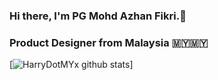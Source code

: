 ### Hi there, I'm PG Mohd Azhan Fikri.👋
### Product Designer from Malaysia 🇲🇾🇲🇾




[![HarryDotMYx github stats](https://github-readme-stats.vercel.app/api?username=HarryDotMYx)]

<!--
**HarryDotMYx/HarryDotMYx** is a ✨ _special_ ✨ repository because its `README.md` (this file) appears on your GitHub profile.

Here are some ideas to get you started:


- 🔭 I’m currently working on ...
- 🌱 I’m currently learning ...
- 👯 I’m looking to collaborate on ...
- 🤔 I’m looking for help with ...
- 💬 Ask me about ...
- 📫 How to reach me: ...
- 😄 Pronouns: ...
- ⚡ Fun fact: ...
-->

